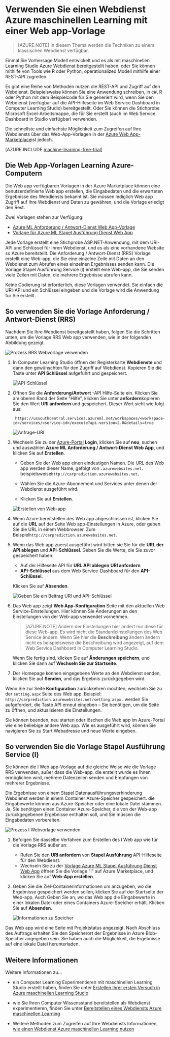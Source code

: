 <properties
    pageTitle="Nutzen von einem Webdienst Learning Computer mit einer Web app-Vorlage | Microsoft Azure"
    description="Mithilfe einer Web app-Vorlage in Azure Marketplace einen Vorhersage Webdienst Azure Computer interessante nutzen."
    keywords="Webdienst, Operationalization, REST-API, Computer-Schulung"
    services="machine-learning"
    documentationCenter=""
    authors="garyericson"
    manager="jhubbard"
    editor="cgronlun"/>

<tags
    ms.service="machine-learning"
    ms.workload="data-services"
    ms.tgt_pltfrm="na"
    ms.devlang="na"
    ms.topic="article"
    ms.date="10/10/2016"
    ms.author="garye;raymondl"/>

# <a name="consume-an-azure-machine-learning-web-service-with-a-web-app-template"></a>Verwenden Sie einen Webdienst Azure maschinellen Learning mit einer Web app-Vorlage

>[AZURE.NOTE] In diesem Thema werden die Techniken zu einem klassischen Webdienst verfügbar. 

Einmal Sie Vorhersage Modell entwickelt und es als mit maschinellen Learning Studio Azure Webdienst bereitgestellt haben, oder Sie können mithilfe von Tools wie R oder Python, operationalized Modell mithilfe einer REST-API zugreifen.

Es gibt eine Reihe von Methoden nutzen die REST-API und Zugriff auf den Webdienst. Beispielsweise können Sie eine Anwendung schreiben, in c#, R oder Python mit dem Beispielcode für Sie generiert wird, wenn Sie den Webdienst (verfügbar auf die API-Hilfeseite im Web Service Dashboard in Computer Learning Studio) bereitgestellt. Oder Sie können die Stichprobe Microsoft Excel-Arbeitsmappe, die für Sie erstellt (auch im Web Service Dashboard in Studio verfügbar) verwenden.

Die schnellste und einfachste Möglichkeit zum Zugreifen auf Ihre Webdiensts über das Web-App-Vorlagen in der [Azure Web App-Marketplace](https://azure.microsoft.com/marketplace/web-applications/all/)ist jedoch.

[AZURE.INCLUDE [machine-learning-free-trial](../../includes/machine-learning-free-trial.md)]

## <a name="the-azure-machine-learning-web-app-templates"></a>Die Web App-Vorlagen Learning Azure-Computern

Die Web app verfügbaren Vorlagen in der Azure Marketplace können eine benutzerdefinierte Web app erstellen, die Eingabedaten und die erwarteten Ergebnisse des Webdiensts bekannt ist. Sie müssen lediglich Web app Zugriff auf Ihre Webdienst und Daten zu gewähren, und die Vorlage erledigt den Rest.

Zwei Vorlagen stehen zur Verfügung:

- [Azure ML Anforderung / Antwort-Dienst Web App-Vorlage](https://azure.microsoft.com/marketplace/partners/microsoft/azuremlaspnettemplateforrrs/)
- [Vorlage für Azure ML Stapel Ausführung Dienst Web App](https://azure.microsoft.com/marketplace/partners/microsoft/azuremlbeswebapptemplate/)

Jede Vorlage erstellt eine Stichprobe ASP.NET-Anwendung, mit dem URI-API und Schlüssel für Ihren Webdienst, und es als eine vorhandene Website so Azure bereitstellt. Die Anforderung / Antwort-Dienst (RRS) Vorlage erstellt eine Web-app, die Sie eine einzelne Zeile mit Daten an den Webdienst zum Abrufen eines einzelnen Ergebnisses senden kann. Die Vorlage Stapel Ausführung Service (l) erstellt eine Web-app, die Sie senden viele Zeilen mit Daten, die mehrere Ergebnisse abrufen kann.

Keine Codierung ist erforderlich, diese Vorlagen verwendet. Sie einfach die URI-API und ein Schlüssel eingeben und die Vorlage wird die Anwendung für Sie erstellt.

## <a name="how-to-use-the-request-response-service-rrs-template"></a>So verwenden Sie die Vorlage Anforderung / Antwort-Dienst (RRS)

Nachdem Sie Ihre Webdienst bereitgestellt haben, folgen Sie die Schritten unten, um die Vorlage RRS Web app verwenden, wie in der folgenden Abbildung gezeigt.

![Prozess RRS Webvorlage verwenden][image1]

1. In Computer Learning Studio öffnen der Registerkarte **Webdienste** und dann den gewünschten für den Zugriff auf Webdienst. Kopieren Sie die Taste unter **API Schlüssel** aufgeführt und gespeichert.

    ![API-Schlüssel][image3]

2. Öffnen Sie die **Anforderung/Antwort** -API Hilfe-Seite ein. Klicken Sie am oberen Rand der Seite "Hilfe", klicken Sie unter **anfordern**kopieren Sie den Wert **URI anfordern** und gespeichert. Dieser Wert sieht wie folgt aus:

        https://ussouthcentral.services.azureml.net/workspaces/<workspace-id>/services/<service-id>/execute?api-version=2.0&details=true

    ![Anfrage-URI][image4]

3. Wechseln Sie zu der [Azure-Portal](https://portal.azure.com) **Login**, klicken Sie auf **neu**, suchen und auswählen **Azure ML Anforderung / Antwort-Dienst Web App**, und klicken Sie auf **Erstellen**. 

    - Geben Sie der Web app einen eindeutigen Namen. Die URL des Web app werden dieser Name, gefolgt von `.azurewebsites.net.` beispielsweise`http://carprediction.azurewebsites.net.`

    - Wählen Sie die Azure-Abonnement und Services unter denen der Webdienst ausgeführt wird.

    - Klicken Sie auf **Erstellen**.

    ![Erstellen von Web-app][image5]

4. Wenn Azure bereitstellen des Web app abgeschlossen ist, klicken Sie auf die **URL** auf der Seite Web app-Einstellungen in Azure, oder geben Sie die URL in einem Webbrowser. Zum Beispiel`http://carprediction.azurewebsites.net.`

5. Wenn das Web app zuerst ausgeführt wird bitten sie Sie für die **URL der API ablegen** und **API-Schlüssel**.
Geben Sie die Werte, die Sie zuvor gespeichert haben:
    - Auf der Hilfeseite API für **URL API ablegen** **URI anfordern**
    - **API-Schlüssel** aus dem Web Service-Dashboard für den **API-Schlüssel**.

    Klicken Sie auf **Absenden**.

    ![Geben Sie ein Beitrag URI und API-Schlüssel][image6]

6. Das Web app zeigt **Web App-Konfiguration** Seite mit den aktuellen Web Service-Einstellungen. Hier können Sie Änderungen an den Einstellungen von der Web-app verwendet vornehmen.

    > [AZURE.NOTE] Ändern der Einstellungen hier ändert nur diese für diese Web-app. Es wird nicht die Standardeinstellungen des Web Service ändern. Wenn Sie hier die **Beschreibung** ändern ändern nicht es beispielsweise die Beschreibung wird angezeigt, auf dem Web Service Dashboard in Computer Learning Studio.

    Wenn Sie fertig sind, klicken Sie auf **Änderungen speichern**, und klicken Sie dann auf **Wechseln Sie zur Startseite**.

7. Der Homepage können eingegebene Werte an den Webdienst senden, klicken Sie auf **Senden**, und das Ergebnis zurückgegeben wird.

Wenn Sie zur Seite **Konfiguration** zurückkehren möchten, wechseln Sie zu der `setting.aspx` Seite des Web app. Beispiel: `http://carprediction.azurewebsites.net/setting.aspx.` werden Sie aufgefordert, die Taste API erneut eingeben – Sie benötigen, um die Seite zu öffnen, und aktualisieren die Einstellungen.

Sie können beenden, neu starten oder löschen die Web app im Azure-Portal wie eine beliebige andere Web app. Wie es ausgeführt wird, können Sie navigieren Sie zu Start Webadresse und neue Werte eingeben.

## <a name="how-to-use-the-batch-execution-service-bes-template"></a>So verwenden Sie die Vorlage Stapel Ausführung Service (l)

Sie können die l Web app-Vorlage auf die gleiche Weise wie die Vorlage RRS verwenden, außer dass die Web-app, die erstellt wurde es Ihnen ermöglichen wird, mehrere Datenzeilen senden und Empfangen von mehrerer Ergebnisse.

Die Ergebnisse von einem Stapel Datenausführungsverhinderung Webdienst werden in einem Container Azure-Speicher gespeichert. die Eingabewerte können aus Azure-Speicher oder eine lokale Datei stammen.
Ja, Sie benötigen einen Container Azure-Speicher, die von der Web-app zurückgegebenen Ergebnisse enthalten soll, und Sie müssen die Eingabedaten vorbereiten.

![Prozess l Webvorlage verwenden][image2]

1. Befolgen Sie dasselbe Verfahren zum Erstellen des l Web app wie für die Vorlage RRS außer an:
    - Rufen Sie den **URI anfordern** von **Stapel Ausführung** API-Hilfeseite für den Webdienst.
    - Wechseln Sie zu der [Vorlage Azure ML Stapel Ausführung Dienst Web App](https://azure.microsoft.com/marketplace/partners/microsoft/azuremlbeswebapptemplate/) öffnen Sie die Vorlage "l" auf Azure Marketplace, und klicken Sie auf **Web-App erstellen**.

2. Geben Sie die Ziel-Containerinformationen um anzugeben, wo die Ergebnisse gespeichert werden sollen, klicken Sie auf der Startseite der Web-app. Auch Geben Sie an, wo das Web app die Eingabewerte in einer lokalen Datei oder eines Containers Azure-Speicher erhält.
Klicken Sie auf **Absenden**.

    ![Informationen zu Speicher][image7]

Das Web app wird eine Seite mit Projektstatus angezeigt.
Nach Abschluss des Auftrags erhalten Sie den Speicherort der Ergebnisse in Azure Blob-Speicher angegeben sein. Sie haben auch die Möglichkeit, die Ergebnisse auf eine lokale Datei herunterladen.

## <a name="for-more-information"></a>Weitere Informationen

Weitere Informationen zu...

- ein Computer Learning Experimentieren mit maschinellen Learning Studio erstellt haben, finden Sie unter [Erstellen Ihrer ersten Versuch in Azure maschinellen Learning Studio](machine-learning-create-experiment.md)

- wie Sie Ihren Computer Wissensstand bereitstellen als Webdienst experimentieren, finden Sie unter [Bereitstellen eines Webdiensts Azure maschinellen Learning](machine-learning-publish-a-machine-learning-web-service.md)

- Weitere Methoden zum Zugreifen auf Ihre Webdiensts Informationen, [wie einen Webdienst Azure maschinellen Learning nutzen](machine-learning-consume-web-services.md)


[image1]: media\machine-learning-consume-web-service-with-web-app-template\rrs-web-template-flow.png
[image2]: media\machine-learning-consume-web-service-with-web-app-template\bes-web-template-flow.png
[image3]: media\machine-learning-consume-web-service-with-web-app-template\api-key.png
[image4]: media\machine-learning-consume-web-service-with-web-app-template\post-uri.png
[image5]: media\machine-learning-consume-web-service-with-web-app-template\create-web-app.png
[image6]: media\machine-learning-consume-web-service-with-web-app-template\web-service-info.png
[image7]: media\machine-learning-consume-web-service-with-web-app-template\storage.png
